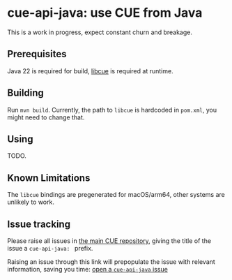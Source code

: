 # cue-api-java: use CUE from Java

This is a work in progress, expect constant churn and breakage.

## Prerequisites

Java 22 is required for build,
[libcue](https://github.com/cue-lang/libcue) is required at runtime.

## Building

Run `mvn build`.
Currently, the path to `libcue` is hardcoded in `pom.xml`,
you might need to change that.

## Using

TODO.

## Known Limitations

The `libcue` bindings are pregenerated for macOS/arm64,
other systems are unlikely to work.

## Issue tracking

Please raise all issues in
[the main CUE repository](https://github.com/cue-lang/cue/issues),
giving the title of the issue a `cue-api-java: ` prefix.

Raising an issue through this link will prepopulate the issue with relevant
information, saving you time:
[open a `cue-api-java` issue](https://github.com/cue-lang/cue/issues/new?labels=Triage,NeedsInvestigation,language%3A%20java&title=cue-api-java:%20&body=%3C%21--%0APlease+answer+these+questions+before+submitting+your+issue.+Thanks%21%0ATo+ask+questions%2C+see+https%3A%2F%2Fgithub.com%2Fcue-lang%2Fcue%23contact.%0A--%3E%0A%0A%23%23%23+What+version+of+%60cue-api-java%60+are+you+using%3F%0A%0A%23%23%23+Does+this+issue+reproduce+with+the+latest+commit%3F%0A%0A%23%23%23+What+did+you+do%3F%0A%0A%3C%21--%0AIf+possible%2C+provide+a+recipe+for+reproducing+the+error.%0A%0AFor+advice+on+how+to+create+a+good+reproducer%2C+please+see%3A%0A%0Ahttps%3A%2F%2Fgithub.com%2Fcue-lang%2Fcue%2Fwiki%2FCreating-test-or-performance-reproducers%0A--%3E%0A%0A%0A%0A%23%23%23+What+did+you+expect+to+see%3F%0A%0A%0A%0A%23%23%23+What+did+you+see+instead%3F%0A)

